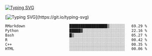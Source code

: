 [![Typing SVG](https://readme-typing-svg.demolab.com?font=Fira+Code&duration=1&pause=1000&center=true&vCenter=true&width=435&lines=Ivy+Streeter)](https://git.io/typing-svg)

[![Typing SVG](https://readme-typing-svg.demolab.com?font=Fira+Code&pause=1000&center=true&width=435&lines=Hello%2C+nice+to+meet+you!;I+am+a+researcher+in+biotech.;I+am+interested+in+bioinformatics.;I+am+self-taught+and+love+learning.;Feel+free+to+reach+out!)](https://git.io/typing-svg)
<!--START_SECTION:waka-->

```txt
RMarkdown                    █████████████████▒░░░░░░░   69.29 %
Python                       █████▓░░░░░░░░░░░░░░░░░░░   22.16 %
Bash                         █▒░░░░░░░░░░░░░░░░░░░░░░░   05.27 %
R                            ░░░░░░░░░░░░░░░░░░░░░░░░░   00.42 %
C++                          ░░░░░░░░░░░░░░░░░░░░░░░░░   00.35 %
HTML                         ░░░░░░░░░░░░░░░░░░░░░░░░░   00.06 %
```

<!--END_SECTION:waka-->

